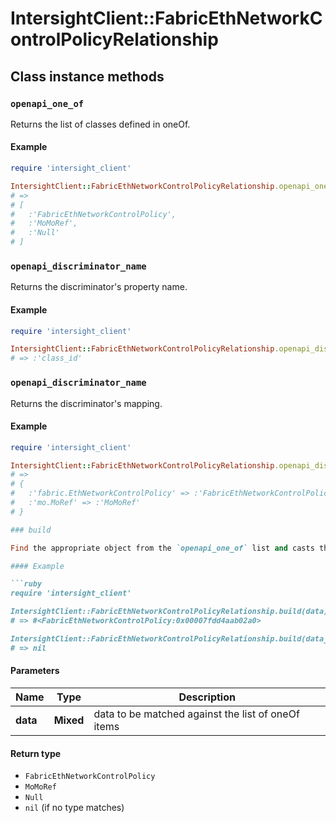 # IntersightClient::FabricEthNetworkControlPolicyRelationship

## Class instance methods

### `openapi_one_of`

Returns the list of classes defined in oneOf.

#### Example

```ruby
require 'intersight_client'

IntersightClient::FabricEthNetworkControlPolicyRelationship.openapi_one_of
# =>
# [
#   :'FabricEthNetworkControlPolicy',
#   :'MoMoRef',
#   :'Null'
# ]
```

### `openapi_discriminator_name`

Returns the discriminator's property name.

#### Example

```ruby
require 'intersight_client'

IntersightClient::FabricEthNetworkControlPolicyRelationship.openapi_discriminator_name
# => :'class_id'
```

### `openapi_discriminator_name`

Returns the discriminator's mapping.

#### Example

```ruby
require 'intersight_client'

IntersightClient::FabricEthNetworkControlPolicyRelationship.openapi_discriminator_mapping
# =>
# {
#   :'fabric.EthNetworkControlPolicy' => :'FabricEthNetworkControlPolicy',
#   :'mo.MoRef' => :'MoMoRef'
# }

### build

Find the appropriate object from the `openapi_one_of` list and casts the data into it.

#### Example

```ruby
require 'intersight_client'

IntersightClient::FabricEthNetworkControlPolicyRelationship.build(data)
# => #<FabricEthNetworkControlPolicy:0x00007fdd4aab02a0>

IntersightClient::FabricEthNetworkControlPolicyRelationship.build(data_that_doesnt_match)
# => nil
```

#### Parameters

| Name | Type | Description |
| ---- | ---- | ----------- |
| **data** | **Mixed** | data to be matched against the list of oneOf items |

#### Return type

- `FabricEthNetworkControlPolicy`
- `MoMoRef`
- `Null`
- `nil` (if no type matches)

